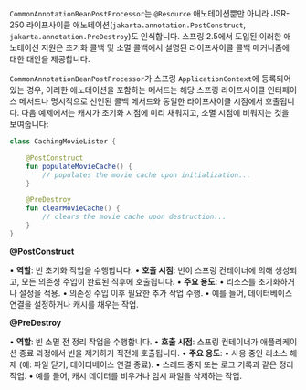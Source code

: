 
`CommonAnnotationBeanPostProcessor`는 `@Resource` 애노테이션뿐만 아니라 JSR-250 라이프사이클 애노테이션(`jakarta.annotation.PostConstruct`, `jakarta.annotation.PreDestroy`)도 인식합니다. 스프링 2.5에서 도입된 이러한 애노테이션 지원은 초기화 콜백 및 소멸 콜백에서 설명된 라이프사이클 콜백 메커니즘에 대한 대안을 제공합니다. 

`CommonAnnotationBeanPostProcessor`가 스프링 `ApplicationContext`에 등록되어 있는 경우, 이러한 애노테이션을 포함하는 메서드는 해당 스프링 라이프사이클 인터페이스 메서드나 명시적으로 선언된 콜백 메서드와 동일한 라이프사이클 시점에서 호출됩니다. 다음 예제에서는 캐시가 초기화 시점에 미리 채워지고, 소멸 시점에 비워지는 것을 보여줍니다:

```kotlin
class CachingMovieLister {

	@PostConstruct
	fun populateMovieCache() {
		// populates the movie cache upon initialization...
	}

	@PreDestroy
	fun clearMovieCache() {
		// clears the movie cache upon destruction...
	}
}
```

**@PostConstruct**

  

• **역할**: 빈 초기화 작업을 수행합니다.
• **호출 시점**: 빈이 스프링 컨테이너에 의해 생성되고, 모든 의존성 주입이 완료된 직후에 호출됩니다.
• **주요 용도**:
	• 리소스를 초기화하거나 설정을 적용.
	• 의존성 주입 이후 필요한 추가 작업 수행.
	• 예를 들어, 데이터베이스 연결을 설정하거나 캐시를 채우는 작업.


**@PreDestroy**

• **역할**: 빈 소멸 전 정리 작업을 수행합니다.
• **호출 시점**: 스프링 컨테이너가 애플리케이션 종료 과정에서 빈을 제거하기 직전에 호출됩니다.
• **주요 용도**:
	• 사용 중인 리소스 해제 (예: 파일 닫기, 데이터베이스 연결 종료).
	• 스레드 중지 또는 로그 기록과 같은 정리 작업.
	• 예를 들어, 캐시 데이터를 비우거나 임시 파일을 삭제하는 작업.